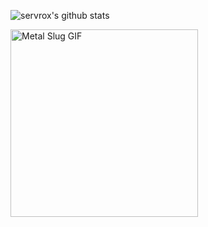 <!--
### Hi there 👋

**servrox/servrox** is a ✨ _special_ ✨ repository because its `README.md` (this file) appears on your GitHub profile.

Here are some ideas to get you started:

- 🔭 I’m currently working on ...
- 🌱 I’m currently learning ...
- 👯 I’m looking to collaborate on ...
- 🤔 I’m looking for help with ...
- 💬 Ask me about ...
- 📫 How to reach me: ...
- 😄 Pronouns: ...
- ⚡ Fun fact: ...
-->
![servrox's github stats](https://github-readme-stats.vercel.app/api?username=servrox&theme=nord&show_icons=true&hide=commits)

<img src="https://i.imgur.com/8DgPYai.gif" alt="Metal Slug GIF" width="300">
